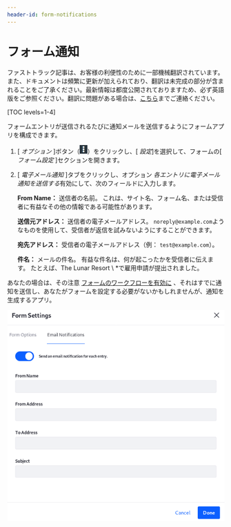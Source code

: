 ```yaml
---
header-id: form-notifications
---
```


# フォーム通知

<p class="alert alert-info"><span class="wysiwyg-color-blue120">ファストトラック記事は、お客様の利便性のために一部機械翻訳されています。また、ドキュメントは頻繁に更新が加えられており、翻訳は未完成の部分が含まれることをご了承ください。最新情報は都度公開されておりますため、必ず英語版をご参照ください。翻訳に問題がある場合は、<a href="mailto:support-content-jp@liferay.com">こちら</a>までご連絡ください。</span></p>

[TOC levels=1-4]

フォームエントリが送信されるたびに通知メールを送信するようにフォームアプリを構成できます。

1.  [ *オプション* ]ボタン（![Options](../../images/icon-options.png)）をクリックし、[ *設定*]を選択して、フォームの[ *フォーム設定* ]セクションを開きます。

2.  [ *電子メール通知* ]タブをクリックし、オプション *各エントリに電子メール通知を送信する*有効にして、次のフィールドに入力します。

    **From Name：** 送信者の名前。 これは、サイト名、フォーム名、または受信者に有益なその他の情報である可能性があります。

    **送信元アドレス：** 送信者の電子メールアドレス。 `noreply@example.com`ようなものを使用して、受信者が返信を試みないようにすることができます。

    **宛先アドレス：** 受信者の電子メールアドレス（例： `test@example.com`）。

    **件名：** メールの件名。 有益な件名は、何が起こったかを受信者に伝えます。 たとえば、The Lunar Resort \ *で雇用申請が提出されました。

あなたの場合は、その注意 [フォームのワークフローを有効に](/docs/7-1/user/-/knowledge_base/u/sending-form-entries-through-a-workflow) 、それはすでに通知を送信し、あなたがフォームを設定する必要がないかもしれませんが、通知を生成するアプリ。

![図1：フォームエントリが送信されるたびに電子メール通知を構成する](../../images/forms-notification-email.png)
